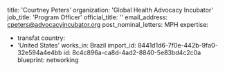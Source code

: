 title: 'Courtney Peters'
organization: 'Global Health Advocacy Incubator'
job_title: 'Program Officer'
official_title: ''
email_address: cpeters@advocacyincubator.org
post_nominal_letters: MPH
expertise:
  - transfat
country:
  - 'United States'
works_in: Brazil
import_id: 8441d1d6-7f0e-442b-9fa0-32e594a4e4bb
id: 8c4c896a-ca8d-4ad2-8840-5e83bd4c2c0a
blueprint: networking
